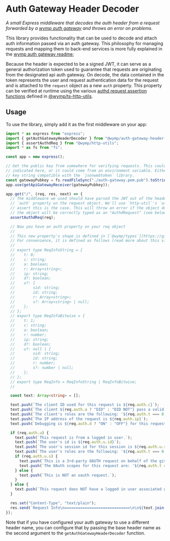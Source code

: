 Auth Gateway Header Decoder
========================================================================

*A small Express middleware that decodes the auth header from a request forwarded by a
[wymp auth gateway](https://github.com/wymp/auth-gateway) and throws an error on problems.*

This library provides functionality that can be used to decode and attach auth information passed
via an auth gateway. This philosophy for managing requests and mapping them to back-end services is
more fully explained in the
[wymp auth gateway readme](https://github.com/wymp/auth-gateway#readme);

Because the header is expected to be a signed JWT, it can serve as a general authorization token
used to guarantee that requests are originating from the designated api auth gateway. On decode, the
data contained in the token represents the user and request authentication data for the request and
is attached to the `request` object as a new `auth` property. This property can be verified at
runtime using the various
[authd request assertion functions](https://github.com/wymp/ts-http-utils/blob/d7a65ed0f0f357d33f560577003653b86304b733/src/index.ts#L38)
defined in [@wymp/ts-http-utils](https://github.com/wymp/ts-http-utils).

## Usage

To use the library, simply add it as the first middleware on your app:

```ts
import * as express from "express";
import { getAuthGatewayHeaderDecoder } from "@wymp/auth-gateway-header-decoder";
import { assertAuthdReq } from "@wymp/http-utils";
import * as fs from "fs";

const app = new express();

// Get the public key from somewhere for verifying requests. This could come from a file, as
// indicated here, or it could come from an environment variable. Either way, it should be a public
// key string compatible with the `jsonwebtoken` library.
const gatewayPubkey = fs.readFileSync("./auth-gateway.pem.pub").toString("utf8");
app.use(getApiGatewayReceiver(gatewayPubkey));

app.get("/", (req, res, next) => {
  // The middleware we used should have parsed the JWT out of the header and attached it as the
  // `auth` property on the request object. We'll use `http-util`'s `assertAuthdReq` function to
  // assert this is the case. This will throw an error if the object does not conform. If it does,
  // the object will be correctly typed as an "AuthdRequest" (see below).
  assertAuthdReq(req);

  // Now you have an auth property on your req object
  //
  // This new property's shape is defined in [`@wymp/types`](https://github.com/wymp/ts-types/blob/c186ce316dc689cd7b913abde3ceb4bb562b7da4/src/Auth.ts#L25)
  // For convenience, it is defined as follows (read more about this via the link):
  // 
  // export type ReqInfoString = {
  // 	t: 0;
  // 	c: string;
  // 	a: boolean;
  // 	r: Array<string>;
  // 	ip: string;
  // 	d?: boolean;
  // 	u?: {
  // 		sid: string;
  // 		id: string;
  // 		r: Array<string>;
  // 		s?: Array<string> | null;
  // 	};
  // };
  // export type ReqInfoBitwise = {
  // 	t: 1;
  // 	c: string;
  // 	a: boolean;
  // 	r: number;
  // 	ip: string;
  // 	d?: boolean;
  // 	u?: null | {
  // 		sid: string;
  // 		id: string;
  // 		r: number;
  // 		s?: number | null;
  // 	};
  // };
  // export type ReqInfo = ReqInfoString | ReqInfoBitwise;
  //

  const text: Array<string> = [];

  text.push(`The client ID used for this request is ${req.auth.c}`);
  text.push(`The client ${req.auth.a ? "DID" : "DID NOT"} pass a valid secret`);
  text.push(`The client's roles are the following: '${req.auth.t === 0 ? req.auth.r.join("', '") : req.auth.r}'`);
  text.push(`The IP address of the request is ${req.auth.ip}`);
  text.push(`Debugging is ${req.auth.d ? "ON" : "OFF"} for this request.`);

  if (req.auth.u) {
    text.push(`This request is from a logged in user.`);
    text.push(`The user's id is ${req.auth.u.id}`);
    text.push(`The user's session id for this session is ${req.auth.u.sid}`);
    text.push(`The user's roles are the following: '${req.auth.t === 0 ? req.auth.u.r.join("', '") : req.auth.u.r}'`);
    if (req.auth.u.s) {
      text.push(`This is a 3rd-party OAUTH request on behalf of the given user.`);
      text.push(`The OAuth scopes for this request are: '${req.auth.t === 0 ? req.auth.u.s.join("', '") : req.auth.u.s}'`);
    } else {
      text.push(`This is NOT an oauth request.`);
    }
  } else {
    text.push(`This request does NOT have a logged in user associated with it.`);
  }

  res.set("Content-Type", "text/plain");
  res.send(`Request Info\n=============================\n\n${text.join("\n")}`);
});
```

Note that if you have configured your auth gateway to use a different header name, you can configure
that by passing the base header name as the second argument to the `getAuthGatewayHeaderDecoder`
function.

